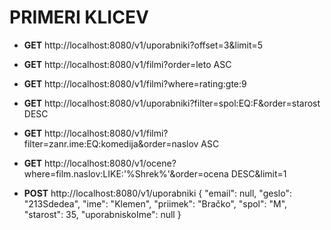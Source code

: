 # PRIMERI KLICEV
- **GET** http://localhost:8080/v1/uporabniki?offset=3&limit=5
- **GET** http://localhost:8080/v1/filmi?order=leto ASC
- **GET** http://localhost:8080/v1/filmi?where=rating:gte:9
- **GET** http://localhost:8080/v1/uporabniki?filter=spol:EQ:F&order=starost DESC
- **GET** http://localhost:8080/v1/filmi?filter=zanr.ime:EQ:komedija&order=naslov ASC
- **GET** http://localhost:8080/v1/ocene?where=film.naslov:LIKE:'%Shrek%'&order=ocena DESC&limit=1

- **POST** http://localhost:8080/v1/uporabniki
{
    "email": null,
    "geslo": "213Sdedea",
    "ime": "Klemen",
    "priimek": "Bračko",
    "spol": "M",
    "starost": 35,
    "uporabniskoIme": null
}